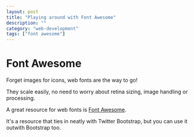 ```yaml
---
layout: post
title: "Playing around with Font Awesome"
description: ""
category: "web-development"
tags: ["font awesome"]
---
```


# Font Awesome

Forget images for icons, web fonts are the way to go!

They scale easily, no need to worry about retina sizing, image handling or processing.

A great resource for web fonts is [Font Awesome](http://fortawesome.github.io/Font-Awesome/).

It's a resource that ties in neatly with Twitter Bootstrap, but you can use it outwith Bootstrap too.